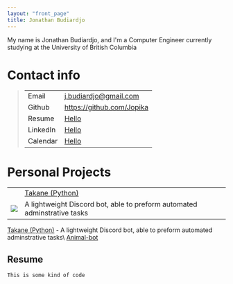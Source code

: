 ```yaml
---
layout: "front_page"
title: Jonathan Budiardjo
---
```

My name is Jonathan Budiardjo, and I'm a Computer Engineer currently studying at the University of British Columbia

# Contact info
<blockquote class="contactBox">
<table>
    <tr> 
        <td>Email</td>
        <td><a href="mailto:j.budiardjo@gmail.com">j.budiardjo@gmail.com</a></td> 
    </tr>
    <tr>
        <td>Github</td>
        <td><a href="https://github.com/jopika">https://github.com/Jopika</a></td>
    </tr>
    <tr>
        <td>Resume</td>
        <td><a href="https://www.google.com">Hello</a></td>
    </tr>
    <tr>
        <td>LinkedIn</td>
        <td><a href="https://www.google.com">Hello</a></td>
    </tr>
    <tr>
        <td>Calendar</td>
        <td><a href="https://www.google.com">Hello</a></td>
    </tr>
</table>
</blockquote>

# Personal Projects
<!--
<div class="projectBox">
    <div class="projectImage">
        <img src="https://raw.githubusercontent.com/jopika/Takane/master/Takane.png">
    </div>
    <div class="projectDescription">
        <div>Hello</div>
        <div>world!!!<div>
    </div>
</div>
-->


<table class="projectBox">
    <tr>
        <td></td>
        <td><a href="https://github.com/jopika/Takane">Takane (Python)</a></td>
    </tr>
    <tr>
        <td><img class="projectIcon" src="https://raw.githubusercontent.com/jopika/Takane/master/Takane.png"></td>
        <td><div class="projectDesc">A lightweight Discord bot, able to preform automated adminstrative tasks</div></td>
    </tr>
</table>



[Takane (Python)](https://github.com/jopika/Takane) - A lightweight Discord bot, able to preform automated adminstrative tasks\\
[Animal-bot](www.google.com)
## Resume


```
This is some kind of code
```





<!-- ## Welcome to GitHub Pages

You can use the [editor on GitHub](https://github.com/jopika/jopika.github.io/edit/master/README.md) to maintain and preview the content for your website in Markdown files.

Whenever you commit to this repository, GitHub Pages will run [Jekyll](https://jekyllrb.com/) to rebuild the pages in your site, from the content in your Markdown files.

### Markdown

Markdown is a lightweight and easy-to-use syntax for styling your writing. It includes conventions for

```markdown
Syntax highlighted code block

# Header 1
## Header 2
### Header 3

- Bulleted
- List

1. Numbered
2. List

**Bold** and _Italic_ and `Code` text

[Link](url) and ![Image](src)
```

For more details see [GitHub Flavored Markdown](https://guides.github.com/features/mastering-markdown/).

### Jekyll Themes

Your Pages site will use the layout and styles from the Jekyll theme you have selected in your [repository settings](https://github.com/jopika/jopika.github.io/settings). The name of this theme is saved in the Jekyll `_config.yml` configuration file.

### Support or Contact

Having trouble with Pages? Check out our [documentation](https://help.github.com/categories/github-pages-basics/) or [contact support](https://github.com/contact) and we’ll help you sort it out.
 -->